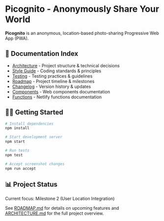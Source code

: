 # Picognito - Anonymously Share Your World

**Picognito** is an anonymous, location-based photo-sharing Progressive Web App (PWA).

## 📖 Documentation Index

- [Architecture](ARCHITECTURE.md) - Project structure & technical decisions
- [Style Guide](STYLE_GUIDE.md) - Coding standards & principles
- [Testing](TESTING.md) - Testing practices & guidelines
- [Roadmap](ROADMAP.md) - Project timeline & milestones
- [Changelog](CHANGELOG.md) - Version history & updates
- [Components](www/components/README.md) - Web components documentation
- [Functions](netlify/functions/README.md) - Netlify functions documentation

## 👩‍💻 Getting Started

```bash
# Install dependencies
npm install

# Start development server
npm start

# Run tests
npm test

# Accept screenshot changes
npm run accept
```

## 📊 Project Status

Current focus: Milestone 2 (User Location Integration)

See [ROADMAP.md](ROADMAP.md) for details on upcoming features and [ARCHITECTURE.md](ARCHITECTURE.md) for the full project overview.

